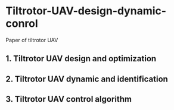 # Tiltrotor-UAV-design-dynamic-conrol
Paper of tiltrotor UAV
## 1. Tiltrotor UAV design and optimization
## 2. Tiltrotor UAV dynamic and identification
## 3. Tiltrotor UAV control algorithm
